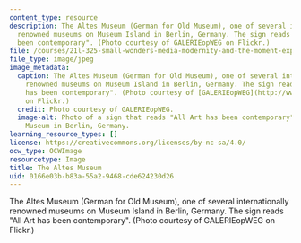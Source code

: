 ```yaml
---
content_type: resource
description: The Altes Museum (German for Old Museum), one of several internationally
  renowned museums on Museum Island in Berlin, Germany. The sign reads "All Art has
  been contemporary". (Photo courtesy of GALERIEopWEG on Flickr.)
file: /courses/21l-325-small-wonders-media-modernity-and-the-moment-experiments-in-time-fall-2010/0166e03bb83a55a29468cde624230d26_21l-325f10.jpg
file_type: image/jpeg
image_metadata:
  caption: The Altes Museum (German for Old Museum), one of several internationally
    renowned museums on Museum Island in Berlin, Germany. The sign reads "All Art
    has been contemporary". (Photo courtesy of [GALERIEopWEG](http://www.flickr.com/photos/galerieopweg/1173413488/)
    on Flickr.)
  credit: Photo courtesy of GALERIEopWEG.
  image-alt: Photo of a sign that reads "All Art has been contemporary" over the Altes
    Museum in Berlin, Germany.
learning_resource_types: []
license: https://creativecommons.org/licenses/by-nc-sa/4.0/
ocw_type: OCWImage
resourcetype: Image
title: The Altes Museum
uid: 0166e03b-b83a-55a2-9468-cde624230d26
---
```

The Altes Museum (German for Old Museum), one of several internationally renowned museums on Museum Island in Berlin, Germany. The sign reads "All Art has been contemporary". (Photo courtesy of GALERIEopWEG on Flickr.)
